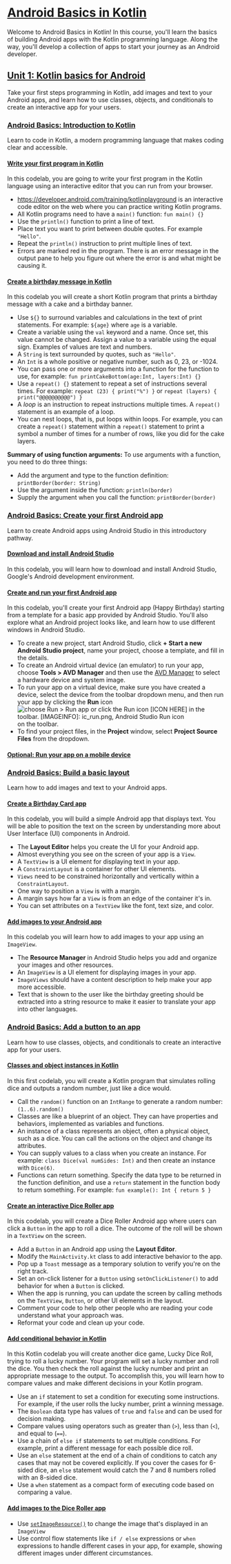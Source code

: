 # [Android Basics in Kotlin](https://developer.android.com/courses/android-basics-kotlin/course)

Welcome to Android Basics in Kotlin! In this course, you'll learn the basics of building Android apps with the Kotlin programming language. Along the way, you'll develop a collection of apps to start your journey as an Android developer.

## [Unit 1: Kotlin basics for Android](https://developer.android.com/courses/android-basics-kotlin/unit-1)

Take your first steps programming in Kotlin, add images and text to your Android apps, and learn how to use classes, objects, and conditionals to create an interactive app for your users.

### [Android Basics: Introduction to Kotlin](https://developer.android.com/courses/pathways/android-basics-kotlin-one)

Learn to code in Kotlin, a modern programming language that makes coding clear and accessible.

#### [Write your first program in Kotlin](https://developer.android.com/codelabs/basic-android-kotlin-training-first-kotlin-program)

In this codelab, you are going to write your first program in the Kotlin language using an interactive editor that you can run from your browser.

- https://developer.android.com/training/kotlinplayground is an interactive code editor on the web where you can practice writing Kotlin programs.
- All Kotlin programs need to have a `main()` function: `fun main() {}`
- Use the `println()` function to print a line of text.
- Place text you want to print between double quotes. For example `"Hello"`.
- Repeat the `println()` instruction to print multiple lines of text.
- Errors are marked red in the program. There is an error message in the output pane to help you figure out where the error is and what might be causing it.

#### [Create a birthday message in Kotlin](https://developer.android.com/codelabs/basic-android-kotlin-training-kotlin-birthday-message)

In this codelab you will create a short Kotlin program that prints a birthday message with a cake and a birthday banner.

- Use `${}` to surround variables and calculations in the text of print statements. For example: `${age}` where `age` is a variable.
- Create a variable using the `val` keyword and a name. Once set, this value cannot be changed. Assign a value to a variable using the equal sign. Examples of values are text and numbers.
- A `String` is text surrounded by quotes, such as `"Hello"`.
- An `Int` is a whole positive or negative number, such as 0, 23, or -1024.
- You can pass one or more arguments into a function for the function to use, for example: `fun printCakeBottom(age:Int, layers:Int) {}`
- Use a `repeat() {}` statement to repeat a set of instructions several times. For example: `repeat (23) { print("%") }` or `repeat (layers) { print("@@@@@@@@@@") }`
- A *loop* is an instruction to repeat instructions multiple times. A `repeat()` statement is an example of a loop.
- You can nest loops, that is, put loops within loops. For example, you can create a `repeat()` statement within a `repeat()` statement to print a symbol a number of times for a number of rows, like you did for the cake layers.

**Summary of using function arguments:** To use arguments with a function, you need to do three things:

- Add the argument and type to the function definition: `printBorder(border: String)`
- Use the argument inside the function: `println(border)`
- Supply the argument when you call the function: `printBorder(border)`

### [Android Basics: Create your first Android app](https://developer.android.com/courses/pathways/android-basics-kotlin-two)

Learn to create Android apps using Android Studio in this introductory pathway.

#### [Download and install Android Studio](https://developer.android.com/codelabs/basic-android-kotlin-training-install-android-studio)

In this codelab, you will learn how to download and install Android Studio, Google's Android development environment.

#### [Create and run your first Android app](https://developer.android.com/codelabs/basic-android-kotlin-training-first-template-project)

In this codelab, you'll create your first Android app (Happy Birthday) starting from a template for a basic app provided by Android Studio. You'll also explore what an Android project looks like, and learn how to use different windows in Android Studio.

- To create a new project, start Android Studio, click **+ Start a new Android Studio project**, name your project, choose a template, and fill in the details.
- To create an Android virtual device (an emulator) to run your app, choose **Tools > AVD Manager** and then use the [AVD Manager](http://developer.android.com/tools/devices/managing-avds.html) to select a hardware device and system image.
- To run your app on a virtual device, make sure you have created a device, select the device from the toolbar dropdown menu, and then run your app by clicking the **Run** icon ![choose Run > Run app or click the Run icon [ICON HERE] in the toolbar. [IMAGEINFO]: ic_run.png, Android Studio Run icon](https://developer.android.com/codelabs/basic-android-kotlin-training-first-template-project/img/609c3e4473493202.png) on the toolbar.
- To find your project files, in the **Project** window, select **Project Source Files** from the dropdown.

#### [Optional: Run your app on a mobile device](https://developer.android.com/codelabs/basic-android-kotlin-training-run-on-mobile-device)

### [Android Basics: Build a basic layout](https://developer.android.com/courses/pathways/android-basics-kotlin-three)

Learn how to add images and text to your Android apps.

#### [Create a Birthday Card app](https://developer.android.com/codelabs/basic-android-kotlin-training-birthday-card-app)

In this codelab, you will build a simple Android app that displays text. You will be able to position the text on the screen by understanding more about User Interface (UI) components in Android.

- The **Layout Editor** helps you create the UI for your Android app.
- Almost everything you see on the screen of your app is a `View`.
- A `TextView` is a UI element for displaying text in your app.
- A `ConstraintLayout` is a container for other UI elements.
- `Views` need to be constrained horizontally and vertically within a `ConstraintLayout`.
- One way to position a `View` is with a margin.
- A margin says how far a `View` is from an edge of the container it's in.
- You can set attributes on a `TextView` like the font, text size, and color.

#### [Add images to your Android app](https://developer.android.com/codelabs/basic-android-kotlin-training-birthday-card-app-image)

In this codelab you will learn how to add images to your app using an `ImageView`.

- The **Resource Manager** in Android Studio helps you add and organize your images and other resources.
- An `ImageView` is a UI element for displaying images in your app.
- `ImageViews` should have a content description to help make your app more accessible.
- Text that is shown to the user like the birthday greeting should be extracted into a string resource to make it easier to translate your app into other languages.

### [Android Basics: Add a button to an app](https://developer.android.com/courses/pathways/android-basics-kotlin-four)

Learn how to use classes, objects, and conditionals to create an interactive app for your users.

#### [Classes and object instances in Kotlin](https://developer.android.com/codelabs/basic-android-kotlin-training-create-dice-roller-in-kotlin)

In this first codelab, you will create a Kotlin program that simulates rolling dice and outputs a random number, just like a dice would.

- Call the `random()` function on an `IntRange` to generate a random number: `(1..6).random()`
- Classes are like a blueprint of an object. They can have properties and behaviors, implemented as variables and functions.
- An instance of a class represents an object, often a physical object, such as a dice. You can call the actions on the object and change its attributes.
- You can supply values to a class when you create an instance. For example: `class Dice(val numSides: Int)` and then create an instance with `Dice(6)`.
- Functions can return something. Specify the data type to be returned in the function definition, and use a `return` statement in the function body to return something. For example: `fun example(): Int { return 5 }`

#### [Create an interactive Dice Roller app](https://developer.android.com/codelabs/basic-android-kotlin-training-create-dice-roller-app-with-button)

In this codelab, you will create a Dice Roller Android app where users can click a `Button` in the app to roll a dice. The outcome of the roll will be shown in a `TextView` on the screen.

- Add a `Button` in an Android app using the **Layout Editor**.
- Modify the `MainActivity.kt` class to add interactive behavior to the app.
- Pop up a `Toast` message as a temporary solution to verify you're on the right track.
- Set an on-click listener for a `Button` using `setOnClickListener()` to add behavior for when a `Button` is clicked.
- When the app is running, you can update the screen by calling methods on the `TextView`, `Button`, or other UI elements in the layout.
- Comment your code to help other people who are reading your code understand what your approach was.
- Reformat your code and clean up your code.

#### [Add conditional behavior in Kotlin](https://developer.android.com/codelabs/basic-android-kotlin-training-conditional-dice-roll-behavior)

In this Kotlin codelab you will create another dice game, Lucky Dice Roll, trying to roll a lucky number. Your program will set a lucky number and roll the dice. You then check the roll against the lucky number and print an appropriate message to the output. To accomplish this, you will learn how to compare values and make different decisions in your Kotlin program.

- Use an `if` statement to set a condition for executing some instructions. For example, if the user rolls the lucky number, print a winning message.
- The `Boolean` data type has values of `true` and `false` and can be used for decision making.
- Compare values using operators such as greater than (`>`), less than (`<`), and equal to (`==`).
- Use a chain of `else if` statements to set multiple conditions. For example, print a different message for each possible dice roll.
- Use an `else` statement at the end of a chain of conditions to catch any cases that may not be covered explicitly. If you cover the cases for 6-sided dice, an `else` statement would catch the 7 and 8 numbers rolled with an 8-sided dice.
- Use a `when` statement as a compact form of executing code based on comparing a value.

#### [Add images to the Dice Roller app](https://developer.android.com/codelabs/basic-android-kotlin-training-dice-roller-images)

- Use [`setImageResource()`](https://developer.android.com/reference/android/widget/ImageView#setImageResource(int)) to change the image that's displayed in an `ImageView`
- Use control flow statements like `if / else` expressions or `when` expressions to handle different cases in your app, for example, showing different images under different circumstances.
